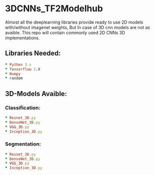 # 3DCNNs_TF2Modelhub

Almost all the deeplearning libraries provide ready to use 2D models with/without imagenet weights, But In case of 3D cnn models are not as avaible. This repo will contain commonly used 2D CNNs 3D implementations.


## Libraries Needed:
```ruby
* Python 3.x 
* Tensorflow 2.X
* Numpy
* random
```

## 3D-Models Avaible:

### Classification:
```ruby
* Resnet_3D.py 
* DenseNet_3D.py
* VGG_3D.py
* Inception_3D.py
```
### Segmentation:
```ruby
* Resnet_3D.py 
* DenseNet_3D.py
* VGG_3D.py
* Inception_3D.py
```
